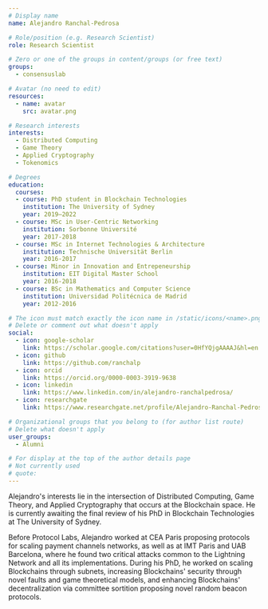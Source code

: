 ```yaml
---
# Display name
name: Alejandro Ranchal-Pedrosa

# Role/position (e.g. Research Scientist)
role: Research Scientist

# Zero or one of the groups in content/groups (or free text)
groups:
  - consensuslab

# Avatar (no need to edit)
resources:
  - name: avatar
    src: avatar.png

# Research interests
interests:
  - Distributed Computing
  - Game Theory
  - Applied Cryptography
  - Tokenomics

# Degrees
education:
  courses:
  - course: PhD student in Blockchain Technologies
    institution: The University of Sydney
    year: 2019–2022
  - course: MSc in User-Centric Networking
    institution: Sorbonne Université
    year: 2017-2018
  - course: MSc in Internet Technologies & Architecture
    institution: Technische Universität Berlin
    year: 2016-2017
  - course: Minor in Innovation and Entrepeneurship
    institution: EIT Digital Master School
    year: 2016-2018
  - course: BSc in Mathematics and Computer Science
    institution: Universidad Politécnica de Madrid
    year: 2012-2016

# The icon must match exactly the icon name in /static/icons/<name>.png
# Delete or comment out what doesn't apply
social:
  - icon: google-scholar
    link: https://scholar.google.com/citations?user=0HfYQjgAAAAJ&hl=en
  - icon: github
    link: https://github.com/ranchalp
  - icon: orcid
    link: https://orcid.org/0000-0003-3919-9638
  - icon: linkedin
    link: https://www.linkedin.com/in/alejandro-ranchalpedrosa/
  - icon: researchgate
    link: https://www.researchgate.net/profile/Alejandro-Ranchal-Pedrosa-2

# Organizational groups that you belong to (for author list route)
# Delete what doesn't apply
user_groups:
  - Alumni

# For display at the top of the author details page
# Not currently used
# quote: 
---
```

Alejandro's interests lie in the intersection of Distributed
Computing, Game Theory, and Applied Cryptography that occurs at the
Blockchain space. He is currently awaiting the final review of his PhD
in Blockchain Technologies at The University of Sydney.

Before Protocol Labs, Alejandro worked at CEA Paris proposing
protocols for scaling payment channels networks, as well as at IMT
Paris and UAB Barcelona, where he found two critical attacks common to
the Lightning Network and all its implementations. During his PhD, he
worked on scaling Blockchains through subnets, increasing Blockchains'
security through novel faults and game theoretical models, and
enhancing Blockchains' decentralization via committee sortition proposing
novel random beacon protocols.
